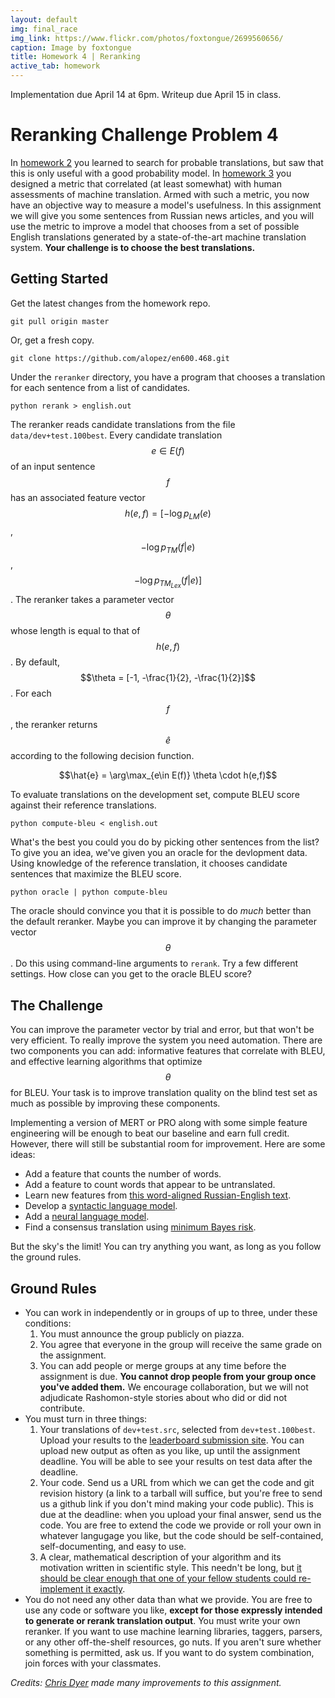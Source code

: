 ```yaml
---
layout: default
img: final_race
img_link: https://www.flickr.com/photos/foxtongue/2699560656/
caption: Image by foxtongue
title: Homework 4 | Reranking
active_tab: homework
---
```


<div class="alert alert-info">
  Implementation due April 14 at 6pm.
  Writeup due April 15 in class.
</div>

Reranking <span class="text-muted">Challenge Problem 4</span>
==============================================================

In [homework 2](hw2.html) you learned to search for probable translations,
but saw that this is only useful with a good probability model. In 
[homework 3](hw3.html) you designed a metric that correlated (at least 
somewhat) with human assessments of machine translation. Armed with such 
a metric, you now have an objective way to measure a model's usefulness. In 
this assignment we will give you some sentences from Russian news articles, 
and you will use the metric to improve a model that chooses from a set of
possible English translations generated by a state-of-the-art machine
translation system. __Your challenge is to choose the best 
translations.__ 

Getting Started
---------------

Get the latest changes from the homework repo.

    git pull origin master

Or, get a fresh copy.

    git clone https://github.com/alopez/en600.468.git

Under the `reranker` directory, you have a program that chooses
a translation for each sentence from a list of candidates.

    python rerank > english.out

The reranker reads candidate translations from the file
`data/dev+test.100best`. Every candidate translation $$e\in E(f)$$ of
an input sentence $$f$$ has an associated feature vector 
$$h(e,f) = [ -\log p_{LM}(e)$$, $$-\log p_{TM}(f|e)$$, $$-\log p_{TM_{Lex}}(f|e)]$$. The
reranker takes a parameter vector $$\theta$$ whose length is equal to
that of $$h(e,f)$$. By default, $$\theta = [-1, -\frac{1}{2}, -\frac{1}{2}]$$. For
each $$f$$, the reranker returns $$\hat{e}$$ according to the
following decision function.

<center>
$$\hat{e} = \arg\max_{e\in E(f)} \theta \cdot h(e,f)$$
</center>

To evaluate translations on the development set, compute BLEU
score against their reference translations.

    python compute-bleu < english.out

What's the best you could you do by picking other sentences
from the list? To give you an idea, we've given you an oracle for the
devlopment data. Using knowledge of the reference translation, it chooses
candidate sentences that maximize the BLEU score.

    python oracle | python compute-bleu

The oracle should convince you that it is possible to do _much_
better than the default reranker. Maybe you can improve it by changing
the parameter vector $$\theta$$. Do this using command-line
arguments to `rerank`. Try a few different settings. How close can
you get to the oracle BLEU score? 

The Challenge
-------------

You can improve the parameter vector by trial and error,
but that won't be very efficient. To really improve the system you need
automation. There are two components you can add: informative
features that correlate with BLEU, and effective learning algorithms that
optimize $$\theta$$ for BLEU. Your task is to improve translation quality 
on the blind test set as much as possible by improving these components.

Implementing a version of MERT or PRO along with some simple feature 
engineering will be enough to beat our baseline and earn full credit. 
However, there will still be substantial room for improvement.
Here are some ideas:

* Add a feature that counts the number of words.
* Add a feature to count words that appear to be untranslated.
* Learn new features from [this word-aligned Russian-English text](http://www.ark.cs.cmu.edu/cdyer/train.ru-en.align.gz).
* Develop a [syntactic language model](http://www.isi.edu/natural-language/projects/rewrite/mtsummit03.pdf).
* Add a [neural language model](http://aclweb.org/anthology//D/D13/D13-1140.pdf).
* Find a consensus translation using [minimum Bayes risk](http://aclweb.org/anthology//N/N04/N04-1022.pdf).

But the sky's the limit! You can try anything you want, as long as
you follow the ground rules.

Ground Rules
------------

* You can work in independently or in groups of up to three, under these 
  conditions: 
  1. You must announce the group publicly on piazza.
  1. You agree that everyone in the group will receive the same grade on the assignment. 
  1. You can add people or merge groups at any time before the assignment is
     due. **You cannot drop people from your group once you've added them.**
  We encourage collaboration, but we will not adjudicate Rashomon-style 
  stories about who did or did not contribute.
* You must turn in three things:
  1. Your translations of `dev+test.src`, selected from `dev+test.100best`.
     Upload your results to the [leaderboard submission site](http://jhumtclass.appspot.com). You 
     can upload new output as often as you like, up until the assignment deadline. 
     You will be able to see your results on test data after the deadline.
  1. Your code. Send us a URL from which we can get the code and git revision
     history (a link to a tarball will suffice, but you're free to send us a 
     github link if you don't mind making your code public). This is due at the
     deadline: when you upload your final answer, send us the code.
     You are free to extend the code we provide or roll your own in whatever
     langugage you like, but the code should be self-contained, 
     self-documenting, and easy to use. 
  1. A clear, mathematical description of your algorithm and its motivation
     written in scientific style. This needn't be long, but [it should be
     clear enough that one of your fellow students could re-implement it 
     exactly](hw-writing-exercise.html).
*  You do not need any other data than what we provide. You are
   free to use any code or software you like, __except for those
   expressly intended to generate or rerank translation output__. 
   You must write your own reranker. If you want to use machine
   learning libraries, taggers, parsers, or any other off-the-shelf resources,
   go nuts. If you aren't sure whether 
   something is permitted, ask us. If you want to do system combination, 
   join forces with your classmates.

_Credits: [Chris Dyer](http://www.cs.cmu.edu/~cdyer) made many improvements to this assignment._
